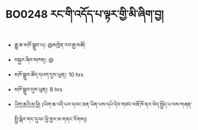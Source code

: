 # BO0248 རང་གི་འདོད་པ་ལྟར་གྱི་མི་ཞིག་བྱ།
- རྒྱུ་ཆ་མཁོ་སྒྲུབ་པ།: @མཁྱེན་རབ་རྒྱ་མཚོ།
- བསྐྱར་ཞིབ་མཁན།: @
- མཁོ་སྒྲུབ་ཚོད་དཔག་དུས་ཡུན།: 10 hrs
- མཁོ་སྒྲུབ་དུས་ཡུན།: 8 hrs
- [ཡིག་ཆའི་མ་ཕྱི།](https://github.com/MonlamAI/BO0248/releases/download/248/default.pdf)
(ཡིག་ཆ་འདི་པར་དབང་ཅན་ཡིན་པས་དཔེ་དེབ་གཙང་བཟོ་ཁོ་ནར་བེད་སྤྱོད་པ་ལས་གཞན་སྤྱི་སྒེར་གང་དུའང་ཕྱི་གྱར་མ་གནང་རོགས།)
